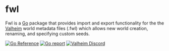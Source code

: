 # fwl

Fwl is a [Go](https://golang.org/) package that provides import and
export functionality for the the [Valheim](https://store.steampowered.com/app/892970/Valheim/) 
world metadata files (.fwl) which allows new world creation, renaming, and specifying custom seeds.

[![Go Reference](https://pkg.go.dev/badge/github.com/corgonia/fwl.svg)](https://pkg.go.dev/github.com/corgonia/fwl)
[![Go report](http://goreportcard.com/badge/corgonia/fwl)](http://goreportcard.com/report/corgonia/fwl) [![Valheim Discord](https://img.shields.io/badge/Valheim%20Discord-%23programming-blue.svg)](https://discord.gg/bhMR7WhJ)
